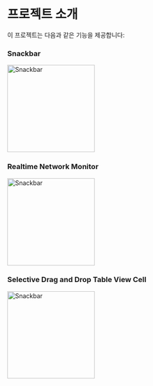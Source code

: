# 프로젝트 소개

이 프로젝트는 다음과 같은 기능을 제공합니다:

### Snackbar
<img src="https://drive.google.com/uc?id=1JLhxEeh00ep5mIpZC0i3cOjYscRQ4viq" alt="Snackbar" width="200">

### Realtime Network Monitor
<img src="https://drive.google.com/uc?id=1T1lZdPen672gWrstKsQj6KCKEjKW37u8" alt="Snackbar" width="200">

### Selective Drag and Drop Table View Cell
<img src="https://drive.google.com/uc?id=19styn_RTmCy6IkcZwXmv2sWrwQsKdR6F" alt="Snackbar" width="200">

